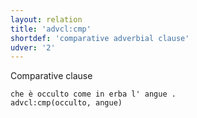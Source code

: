 ```yaml
---
layout: relation
title: 'advcl:cmp'
shortdef: 'comparative adverbial clause'
udver: '2'
---
```


Comparative clause

~~~ sdparse
che è occulto come in erba l' angue .
advcl:cmp(occulto, angue)
~~~

